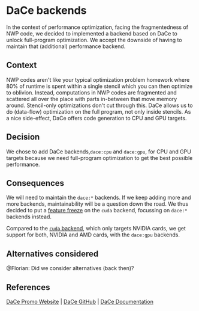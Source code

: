 # DaCe backends

In the context of performance optimization, facing the fragmentedness of NWP code, we decided to implemented a backend based on DaCe to unlock full-program optimization. We accept the downside of having to maintain that (additional) performance backend.

## Context

NWP codes aren't like your typical optimization problem homework where 80% of runtime is spent within a single stencil which you can then optimize to oblivion. Instead, computations in NWP codes are fragmented and scattered all over the place with parts in-between that move memory around. Stencil-only optimizations don't cut through this. DaCe allows us to do (data-flow) optimization on the full program, not only inside stencils. As a nice side-effect, DaCe offers code generation to CPU and GPU targets.

## Decision

We chose to add DaCe backends,`dace:cpu` and `dace:gpu`, for CPU and GPU targets because we need full-program optimization to get the best possible performance.

## Consequences

We will need to maintain the `dace:*` backends. If we keep adding more and more backends, maintainability will be a question down the road. We thus decided to put a [feature freeze](./backend-cuda-feature-freeze.md) on the `cuda` backend, focussing on `dace:*` backends instead.

Compared to the [`cuda` backend](./backend-cuda-feature-freeze.md), which only targets NVIDIA cards, we get support for both, NVIDIA and AMD cards, with the `dace:gpu` backends.

## Alternatives considered

@Florian: Did we consider alternatives (back then)?

## References

[DaCe Promo Website](http://dace.is/fast) | [DaCe GitHub](https://github.com/spcl/dace) | [DaCe Documentation](https://spcldace.readthedocs.io/en/latest/)
